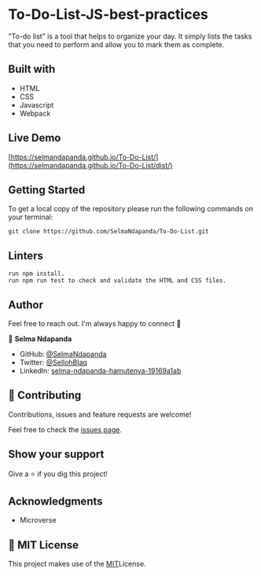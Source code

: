 # To-Do-List-JS-best-practices

"To-do list" is a tool that helps to organize your day. It simply lists the tasks that you need to perform and allow you to mark them as complete. 

## Built with

- HTML 
- CSS
- Javascript
- Webpack

## Live Demo

[https://selmandapanda.github.io/To-Do-List/](https://selmandapanda.github.io/To-Do-List/dist/)

## Getting Started

To get a local copy of the repository please run the following commands on your terminal:

```
git clone https://github.com/SelmaNdapanda/To-Do-List.git
```

## Linters


```
run npm install.
run npm run test to check and validate the HTML and CSS files.
```

## Author 

Feel free to reach out. I'm always happy to connect :slightly_smiling_face:


👤 **Selma Ndapanda**

- GitHub: [@SelmaNdapanda](https://github.com/SelmaNdapanda)
- Twitter: [@SellohBlaq](https://twitter.com/sellohBlaq)
- LinkedIn: [selma-ndapanda-hamutenya-19169a1ab](https://linkedin.com/in/selma-ndapanda-hamutenya-19169a1ab)

## 🤝 Contributing

Contributions, issues and feature requests are welcome!

Feel free to check the [issues page](issues/).

## Show your support

Give a ⭐️ if you dig this project!

## Acknowledgments

- Microverse

## 📝 MIT License

This project makes use of the [MIT](./LICENSE)License.